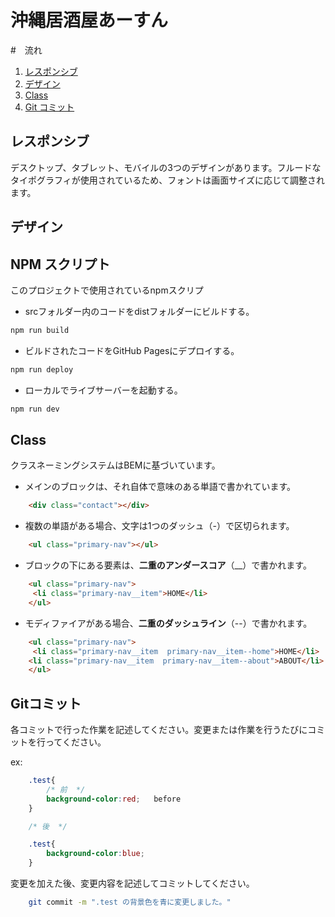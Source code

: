 # 沖縄居酒屋あーすん

#　流れ
 1. [レスポンシブ](https://github.com/sumamin-inc-organization/a-sun?tab=readme-ov-file#%E3%83%AC%E3%82%B9%E3%83%9D%E3%83%B3%E3%82%B7%E3%83%96)
 2. [デザイン](https://github.com/sumamin-inc-organization/a-sun?tab=readme-ov-file#%E3%83%AC%E3%82%B9%E3%83%9D%E3%83%B3%E3%82%B7%E3%83%96)
 3. [Class](https://github.com/sumamin-inc-organization/a-sun?tab=readme-ov-file#class)
 4. [Git コミット](https://github.com/sumamin-inc-organization/a-sun?tab=readme-ov-file#git%E3%82%B3%E3%83%9F%E3%83%83%E3%83%88)


## レスポンシブ 
デスクトップ、タブレット、モバイルの3つのデザインがあります。フルードなタイポグラフィが使用されているため、フォントは画面サイズに応じて調整されます。

## デザイン

## NPM スクリプト

このプロジェクトで使用されているnpmスクリプ


- srcフォルダー内のコードをdistフォルダーにビルドする。
```bash
npm run build
```


- ビルドされたコードをGitHub Pagesにデプロイする。
```bash
npm run deploy
```

- ローカルでライブサーバーを起動する。
```bash
npm run dev
```

## Class

クラスネーミングシステムはBEMに基づいています。

- メインのブロックは、それ自体で意味のある単語で書かれています。

```html
    <div class="contact"></div>
```

- 複数の単語がある場合、文字は1つのダッシュ（-）で区切られます。

```html
    <ul class="primary-nav"></ul>
```

- ブロックの下にある要素は、**二重のアンダースコア**（__）で書かれます。

```html
    <ul class="primary-nav">
     <li class="primary-nav__item">HOME</li>
    </ul>
```

- モディファイアがある場合、**二重のダッシュライン**（--）で書かれます。

```html
    <ul class="primary-nav">
     <li class="primary-nav__item  primary-nav__item--home">HOME</li>
    <li class="primary-nav__item  primary-nav__item--about">ABOUT</li>
    </ul>
```


## Gitコミット

各コミットで行った作業を記述してください。変更または作業を行うたびにコミットを行ってください。

ex:

```css
    .test{
        /* 前  */
        background-color:red;   before
    }

    /* 後  */

    .test{
        background-color:blue; 
    }

```
変更を加えた後、変更内容を記述してコミットしてください。

```bash
    git commit -m ".test の背景色を青に変更しました。"
```

